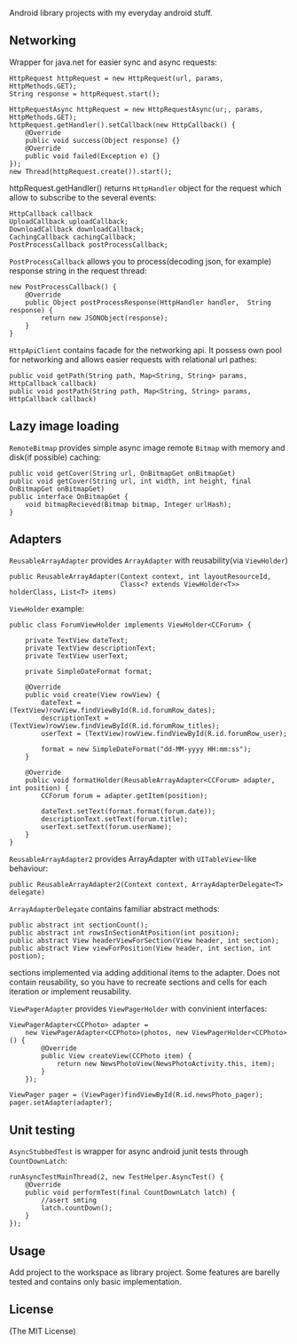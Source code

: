 Android library projects with my everyday android stuff.

## Networking ##

Wrapper for java.net for easier sync and async requests:

	HttpRequest httpRequest = new HttpRequest(url, params, HttpMethods.GET);
	String response = httpRequest.start();

	HttpRequestAsync httpRequest = new HttpRequestAsync(ur;, params, HttpMethods.GET);
    httpRequest.getHandler().setCallback(new HttpCallback() {
        @Override
        public void success(Object response) {}
        @Override
        public void failed(Exception e) {}
    });    
    new Thread(httpRequest.create()).start();

httpRequest.getHandler() returns `HttpHandler` object for the request which allow to subscribe to the several events:

	HttpCallback callback
    UploadCallback uploadCallback;
    DownloadCallback downloadCallback;
    CachingCallback cachingCallback;
    PostProcessCallback postProcessCallback;

`PostProcessCallback` allows you to process(decoding json, for example) response string in the request thread:

	new PostProcessCallback() {
        @Override
        public Object postProcessResponse(HttpHandler handler,  String response) {
            return new JSONObject(response);
        }
    }

`HttpApiClient` contains facade for the networking api. It possess own pool for networking and allows easier requests with relational url pathes:

	public void getPath(String path, Map<String, String> params, HttpCallback callback)
	public void postPath(String path, Map<String, String> params, HttpCallback callback)

## Lazy image loading ##

`RemoteBitmap` provides simple async image remote `Bitmap` with memory and disk(if possible) caching:

	public void getCover(String url, OnBitmapGet onBitmapGet)
    public void getCover(String url, int width, int height, final OnBitmapGet onBitmapGet)
    public interface OnBitmapGet {
        void bitmapRecieved(Bitmap bitmap, Integer urlHash);
    }

## Adapters ##

`ReusableArrayAdapter` provides `ArrayAdapter` with reusability(via `ViewHolder`)

	public ReusableArrayAdapter(Context context, int layoutResourceId,
                                Class<? extends ViewHolder<T>> holderClass, List<T> items)

`ViewHolder` example:

	public class ForumViewHolder implements ViewHolder<CCForum> {

	    private TextView dateText;
	    private TextView descriptionText;
	    private TextView userText;

	    private SimpleDateFormat format;

	    @Override
	    public void create(View rowView) {
	        dateText = (TextView)rowView.findViewById(R.id.forumRow_dates);
	        descriptionText = (TextView)rowView.findViewById(R.id.forumRow_titles);
	        userText = (TextView)rowView.findViewById(R.id.forumRow_user);

	        format = new SimpleDateFormat("dd-MM-yyyy HH:mm:ss");
	    }

	    @Override
	    public void formatHolder(ReusableArrayAdapter<CCForum> adapter, int position) {
	        CCForum forum = adapter.getItem(position);

	        dateText.setText(format.format(forum.date));
	        descriptionText.setText(forum.title);
	        userText.setText(forum.userName);
	    }
	}

`ReusableArrayAdapter2` provides ArrayAdapter with `UITableView`-like behaviour:

	public ReusableArrayAdapter2(Context context, ArrayAdapterDelegate<T> delegate)

`ArrayAdapterDelegate` contains familiar abstract methods:

	public abstract int sectionCount();
    public abstract int rowsInSectionAtPosition(int position);
    public abstract View headerViewForSection(View header, int section);
    public abstract View viewForPosition(View header, int section, int postion);	

sections implemented via adding additional items to the adapter. Does not contain reusability, so you have to recreate sections and cells for each iteration or implement reusability.

`ViewPagerAdapter` provides `ViewPagerHolder` with convinient interfaces:

	ViewPagerAdapter<CCPhoto> adapter =
        new ViewPagerAdapter<CCPhoto>(photos, new ViewPagerHolder<CCPhoto>() {
            @Override
            public View createView(CCPhoto item) {
                return new NewsPhotoView(NewsPhotoActivity.this, item);
            }
        });

    ViewPager pager = (ViewPager)findViewById(R.id.newsPhoto_pager);
    pager.setAdapter(adapter);	

## Unit testing ##

`AsyncStubbedTest` is wrapper for async android junit tests through `CountDownLatch`:

	runAsyncTestMainThread(2, new TestHelper.AsyncTest() {
        @Override
        public void performTest(final CountDownLatch latch) {
        	//asert smting                
            latch.countDown();                
        }
    });

## Usage ##

Add project to the workspace as library project. Some features are barelly tested and contains only basic implementation.

## License ##

(The MIT License)